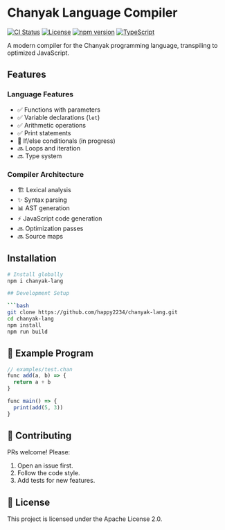 # Chanyak Language Compiler

[![CI Status](https://img.shields.io/github/actions/workflow/status/happy2234/chanyak-lang/ci.yml)](https://github.com/happy2234/chanyak-lang/actions)
[![License](https://img.shields.io/badge/License-Apache_2.0-blue.svg)](https://opensource.org/licenses/Apache-2.0)
[![npm version](https://img.shields.io/npm/v/chanyak-compiler)](https://npmjs.com/package/chanyak-compiler)
[![TypeScript](https://img.shields.io/badge/TypeScript-4.9%2B-blue)](https://www.typescriptlang.org/)

A modern compiler for the Chanyak programming language, transpiling to optimized JavaScript.

## Features

### Language Features
- ✅ Functions with parameters
- ✅ Variable declarations (`let`)
- ✅ Arithmetic operations
- ✅ Print statements
- 🚧 If/else conditionals (in progress)
- 🔜 Loops and iteration
- 🔜 Type system

### Compiler Architecture
- 🏗️ Lexical analysis
- ✨ Syntax parsing
- 📊 AST generation
- ⚡ JavaScript code generation
- 🔜 Optimization passes
- 🔜 Source maps

## Installation

```bash
# Install globally
npm i chanyak-lang

## Development Setup

```bash
git clone https://github.com/happy2234/chanyak-lang.git
cd chanyak-lang
npm install
npm run build
```

## 📝 Example Program

```javascript
// examples/test.chan
func add(a, b) => {
  return a + b
}

func main() => {
  print(add(5, 3))
}
```

## 🤝 Contributing

PRs welcome! Please:

1. Open an issue first.
2. Follow the code style.
3. Add tests for new features.

## 📜 License

This project is licensed under the Apache License 2.0.
